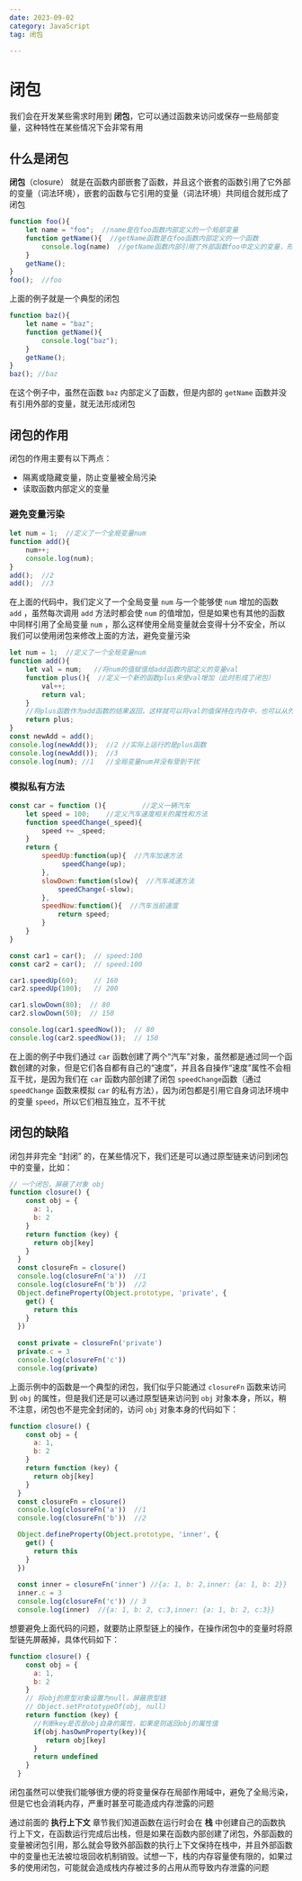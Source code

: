 ```yaml
---
date: 2023-09-02
category: JavaScript
tag: 闭包

---
```



# 闭包
我们会在开发某些需求时用到 **闭包**，它可以通过函数来访问或保存一些局部变量，这种特性在某些情况下会非常有用

## 什么是闭包
**闭包**（closure） 就是在函数内部嵌套了函数，并且这个嵌套的函数引用了它外部的变量（词法环境），嵌套的函数与它引用的变量（词法环境）共同组合就形成了闭包

```js
function foo(){
    let name = "foo";  //name是在foo函数内部定义的一个局部变量 
    function getName(){  //getName函数是在foo函数内部定义的一个函数
        console.log(name)  //getName函数内部引用了外部函数foo中定义的变量，形成了闭包
    }
    getName();
}
foo();  //foo
```
上面的例子就是一个典型的闭包
```js
function baz(){
    let name = "baz";
    function getName(){
        console.log("baz");
    }
    getName();
}
baz(); //baz
```
在这个例子中，虽然在函数 `baz` 内部定义了函数，但是内部的 `getName` 函数并没有引用外部的变量，就无法形成闭包

## 闭包的作用
闭包的作用主要有以下两点：
* 隔离或隐藏变量，防止变量被全局污染
* 读取函数内部定义的变量

### 避免变量污染
```js
let num = 1;  //定义了一个全局变量num
function add(){
    num++;
    console.log(num);
}
add();  //2
add();  //3
```
在上面的代码中，我们定义了一个全局变量 `num` 与一个能够使 `num` 增加的函数 `add` ，虽然每次调用 `add` 方法时都会使 `num` 的值增加，但是如果也有其他的函数中同样引用了全局变量 `num` ，那么这样使用全局变量就会变得十分不安全，所以我们可以使用闭包来修改上面的方法，避免变量污染

```js
let num = 1;  //定义了一个全局变量num
function add(){
    let val = num;   //将num的值赋值给add函数内部定义的变量val
    function plus(){  //定义一个新的函数plus来使val增加（此时形成了闭包）
        val++;
        return val;
    }
    //将plus函数作为add函数的结果返回，这样就可以将val的值保持在内存中，也可以从外部访问到val的值了
    return plus;  
}
const newAdd = add();
console.log(newAdd());  //2 //实际上运行的是plus函数
console.log(newAdd());  //3
console.log(num); //1   //全局变量num并没有受到干扰
```

### 模拟私有方法
```js
const car = function (){         //定义一辆汽车
    let speed = 100;    //定义汽车速度相关的属性和方法
    function speedChange(_speed){
        speed += _speed;
    }
    return {
        speedUp:function(up){  //汽车加速方法
             speedChange(up);
        },
        slowDown:function(slow){  //汽车减速方法
            speedChange(-slow);
        },
        speedNow:function(){  //汽车当前速度
            return speed;
        }
    }
}

const car1 = car();  // speed:100
const car2 = car();  // speed:100

car1.speedUp(60);    // 160
car2.speedUp(100);   // 200

car1.slowDown(80);  // 80
car2.slowDown(50);  // 150

console.log(car1.speedNow());  // 80
console.log(car2.speedNow());  // 150
``` 
在上面的例子中我们通过 `car` 函数创建了两个“汽车”对象，虽然都是通过同一个函数创建的对象，但是它们各自都有自己的“速度”，并且各自操作“速度”属性不会相互干扰，是因为我们在 `car` 函数内部创建了闭包 `speedChange`函数（通过 `speedChange` 函数来模拟 `car` 的私有方法），因为闭包都是引用它自身词法环境中的变量 `speed`，所以它们相互独立，互不干扰

## 闭包的缺陷
闭包并非完全 “封闭” 的，在某些情况下，我们还是可以通过原型链来访问到闭包中的变量，比如：
```js
// 一个闭包，屏蔽了对象 obj
function closure() {
    const obj = {
      a: 1,
      b: 2
    }
    return function (key) {
      return obj[key]
    }
  }
  const closureFn = closure()
  console.log(closureFn('a'))  //1
  console.log(closureFn('b'))  //2
  Object.defineProperty(Object.prototype, 'private', {
    get() {
      return this
    }
  })
  
  const private = closureFn('private')
  private.c = 3
  console.log(closureFn('c'))
  console.log(private)
```
上面示例中的函数是一个典型的闭包，我们似乎只能通过 `closureFn` 函数来访问到 `obj` 的属性，但是我们还是可以通过原型链来访问到 `obj` 对象本身，所以，稍不注意，闭包也不是完全封闭的，访问 `obj` 对象本身的代码如下：
```js
function closure() {
    const obj = {
      a: 1,
      b: 2
    }
    return function (key) {
      return obj[key]
    }
  }
  const closureFn = closure()
  console.log(closureFn('a'))  //1
  console.log(closureFn('b'))  //2

  Object.defineProperty(Object.prototype, 'inner', {
    get() {
      return this
    }
  })
  
  const inner = closureFn('inner') //{a: 1, b: 2,inner: {a: 1, b: 2}}
  inner.c = 3
  console.log(closureFn('c')) // 3
  console.log(inner)  //{a: 1, b: 2, c:3,inner: {a: 1, b: 2, c:3}}
```
想要避免上面代码的问题，就要防止原型链上的操作，在操作闭包中的变量时将原型链先屏蔽掉，具体代码如下：
```js
function closure() {
    const obj = {
      a: 1,
      b: 2
    }
    // 将obj的原型对象设置为null，屏蔽原型链
    // Object.setPrototypeOf(obj, null)
    return function (key) {
      //判断key是否是obj自身的属性，如果是则返回obj的属性值
      if(obj.hasOwnProperty(key)){
         return obj[key]
      }
      return undefined
    }
  }
```

闭包虽然可以使我们能够很方便的将变量保存在局部作用域中，避免了全局污染，但是它也会消耗内存，严重时甚至可能造成内存泄露的问题
  
通过前面的 **执行上下文** 章节我们知道函数在运行时会在 **栈** 中创建自己的函数执行上下文，在函数运行完成后出栈，但是如果在函数内部创建了闭包，外部函数的变量被闭包引用，那么就会导致外部函数的执行上下文保持在栈中，并且外部函数中的变量也无法被垃圾回收机制销毁。试想一下，栈的内存容量使有限的，如果过多的使用闭包，可能就会造成栈内存被过多的占用从而导致内存泄露的问题